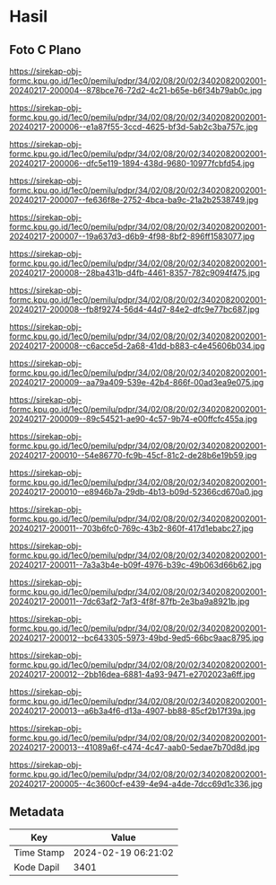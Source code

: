 # Hasil

## Foto C Plano

https://sirekap-obj-formc.kpu.go.id/1ec0/pemilu/pdpr/34/02/08/20/02/3402082002001-20240217-200004--878bce76-72d2-4c21-b65e-b6f34b79ab0c.jpg

https://sirekap-obj-formc.kpu.go.id/1ec0/pemilu/pdpr/34/02/08/20/02/3402082002001-20240217-200006--e1a87f55-3ccd-4625-bf3d-5ab2c3ba757c.jpg

https://sirekap-obj-formc.kpu.go.id/1ec0/pemilu/pdpr/34/02/08/20/02/3402082002001-20240217-200006--dfc5e119-1894-438d-9680-10977fcbfd54.jpg

https://sirekap-obj-formc.kpu.go.id/1ec0/pemilu/pdpr/34/02/08/20/02/3402082002001-20240217-200007--fe636f8e-2752-4bca-ba9c-21a2b2538749.jpg

https://sirekap-obj-formc.kpu.go.id/1ec0/pemilu/pdpr/34/02/08/20/02/3402082002001-20240217-200007--19a637d3-d6b9-4f98-8bf2-896ff1583077.jpg

https://sirekap-obj-formc.kpu.go.id/1ec0/pemilu/pdpr/34/02/08/20/02/3402082002001-20240217-200008--28ba431b-d4fb-4461-8357-782c9094f475.jpg

https://sirekap-obj-formc.kpu.go.id/1ec0/pemilu/pdpr/34/02/08/20/02/3402082002001-20240217-200008--fb8f9274-56d4-44d7-84e2-dfc9e77bc687.jpg

https://sirekap-obj-formc.kpu.go.id/1ec0/pemilu/pdpr/34/02/08/20/02/3402082002001-20240217-200008--c6acce5d-2a68-41dd-b883-c4e45606b034.jpg

https://sirekap-obj-formc.kpu.go.id/1ec0/pemilu/pdpr/34/02/08/20/02/3402082002001-20240217-200009--aa79a409-539e-42b4-866f-00ad3ea9e075.jpg

https://sirekap-obj-formc.kpu.go.id/1ec0/pemilu/pdpr/34/02/08/20/02/3402082002001-20240217-200009--89c54521-ae90-4c57-9b74-e00ffcfc455a.jpg

https://sirekap-obj-formc.kpu.go.id/1ec0/pemilu/pdpr/34/02/08/20/02/3402082002001-20240217-200010--54e86770-fc9b-45cf-81c2-de28b6e19b59.jpg

https://sirekap-obj-formc.kpu.go.id/1ec0/pemilu/pdpr/34/02/08/20/02/3402082002001-20240217-200010--e8946b7a-29db-4b13-b09d-52366cd670a0.jpg

https://sirekap-obj-formc.kpu.go.id/1ec0/pemilu/pdpr/34/02/08/20/02/3402082002001-20240217-200011--703b6fc0-769c-43b2-860f-417d1ebabc27.jpg

https://sirekap-obj-formc.kpu.go.id/1ec0/pemilu/pdpr/34/02/08/20/02/3402082002001-20240217-200011--7a3a3b4e-b09f-4976-b39c-49b063d66b62.jpg

https://sirekap-obj-formc.kpu.go.id/1ec0/pemilu/pdpr/34/02/08/20/02/3402082002001-20240217-200011--7dc63af2-7af3-4f8f-87fb-2e3ba9a8921b.jpg

https://sirekap-obj-formc.kpu.go.id/1ec0/pemilu/pdpr/34/02/08/20/02/3402082002001-20240217-200012--bc643305-5973-49bd-9ed5-66bc9aac8795.jpg

https://sirekap-obj-formc.kpu.go.id/1ec0/pemilu/pdpr/34/02/08/20/02/3402082002001-20240217-200012--2bb16dea-6881-4a93-9471-e2702023a6ff.jpg

https://sirekap-obj-formc.kpu.go.id/1ec0/pemilu/pdpr/34/02/08/20/02/3402082002001-20240217-200013--a6b3a4f6-d13a-4907-bb88-85cf2b17f39a.jpg

https://sirekap-obj-formc.kpu.go.id/1ec0/pemilu/pdpr/34/02/08/20/02/3402082002001-20240217-200013--41089a6f-c474-4c47-aab0-5edae7b70d8d.jpg

https://sirekap-obj-formc.kpu.go.id/1ec0/pemilu/pdpr/34/02/08/20/02/3402082002001-20240217-200005--4c3600cf-e439-4e94-a4de-7dcc69d1c336.jpg


## Metadata

| Key        | Value               |
| ---------- | ------------------- |
| Time Stamp | 2024-02-19 06:21:02 |
| Kode Dapil | 3401                |



